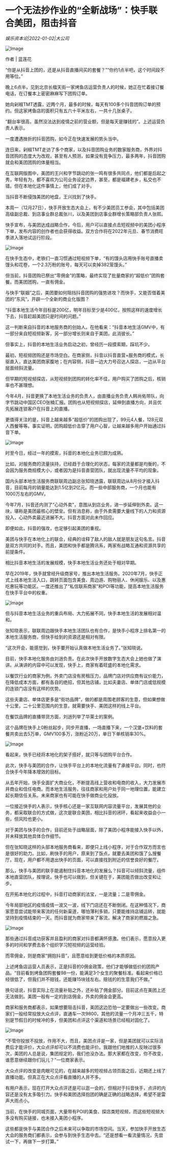 # 一个无法抄作业的“全新战场”：快手联合美团，阻击抖音

*娱乐资本论|2022-01-02|大公司*

![Image](https://inews.gtimg.com/newsapp_bt/0/14376879634/641)

作者 | 蓝莲花

“你是从抖音上团的，还是从抖音直播间买的套餐？”“你约1点半吧，这个时间段不用等位。”

晚上6点半，见到北京长楹天街一家烤鱼店运营负责人的时候，她正在忙着接订餐电话，在订餐本上密密麻麻写下团购订单。

她向剁椒TMT透露，近两个月，最多的时候，每天有100多个抖音团购订单的预约。但这家烤鱼店的面积只有五六十平米左右，一共十几张桌子。

“翻台率很高，虽然没法达到疫情之前的营业额，但是每天是赚钱的”。上述运营负责人表示。

一度遭遇挫折的抖音团购，如今正在快速发展的势头当中。

连日来，剁椒TMT走访了多个商家，以及抖音团购业务的数家服务商，外界对抖音团购的态度大为改观，甚至有人预测，如果没有竞争压力，最多两年，抖音团购就会和美团团购的体量相当。

在互联网版图中，美团的王兴和字节跳动的张一鸣有很多共同点，他们都是后起之秀，年轻有为，都不喜欢为公司业务设定边界，甚至，都是福建老乡，私交也不错。但在本地化这件事情上，他们成了对手。

当抖音不断侵蚀美团的地盘，王兴找到了快手。

本周一（12月27日），快手开放生态大会上，有不少美团员工参会，其中包括美团高级副总裁、到店事业群总裁张川，以及美团到店事业群增长策略部负责人张熙。

快手宣布，与美团达成战略合作，今后，用户可以直接点击短视频中的美团小程序下单，发布内容的创作者也会获得收益。双方合作将在2022年元旦、春节消费旺季进入落地试运行阶段。

![Image](https://inews.gtimg.com/newsapp_bt/0/14376879269/641)

在快手生态中，老铁们一直习惯通过短视频下单，“有的馒头店用快手账号直播卖馒头和花卷，一个2.3万粉的账号，每天可以卖掉382笼馒头。”

但当前，抖音团购已祭出“零佣金”的策略，最终实现了批量商家的“超低价”团购套餐。而美团团购，一直有佣金。

与快手“联姻”之后，美团要如何阻挡抖音团购的强势进攻？而快手，又能否借着美团的“东风”，开辟一个全新的商业化版图？

“抖音本地生活今年目标是200亿，明年目标至少是400亿，按照这样的速度增长下去，抖音赶超美团只是时间的问题。”

这一判断来自抖音的本地服务商的创始人。在他看来：“抖音本地生活GMV中，有一部分来自短视频新客，另一部分增长则来自于美团，此消彼长。”

但事实上，抖音的本地生活业务启动之初，曾经历一段摸索期，踩坑不少。

最初，短视频团购还是市场空白。在商家侧，抖音以抖音直营+服务商的模式，长驱直入，直达美团商家腹地；在内容侧，抖音一边大力号召达人探店，一边从平台层面倾斜流量。

但早期的短视频探店，从短视频到团购的转化率不佳，用户购买了团购之后，核销率也不甚理想。

今年4月，抖音更换了本地生活业务的负责人，由直播业务负责人韩尚佑带队，向字节跳动中国区CEO张楠汇报。团购也从短视频探店，延伸到直播方向，并且优先拓展连锁客户在抖音上的直播。

更值得关注的是，抖音上越来越多“超低价”的团购出现了，99元4人餐，128元双人西餐等等。事实证明，团购超低价击穿了用户心智，让越来越多用户开始通过抖音下单。

![Image](https://inews.gtimg.com/newsapp_bt/0/14376879275/641)

时至今日，经过一年的摸索，抖音的本地化业务已颇为成熟。

比如，对服务商的流量扶持，已经趋于合理化的状态，每家的流量都是均衡的，不会因为服务商规模大小，或者因为是抖音直营团队，就出现流量不平均的现象。

国内头部本地生活服务商联联周边副总张知晓透露，联联周边从8月份才接入抖音，目前每月的销量能达到1.5亿到2亿元。而一些中部服务商，一个月也能有1000万左右的GMV。

今年7月，抖音还内测了“心动外卖”，意图从到店业务，进一步延伸到外卖。这一块，堪称是美团最核心的壁垒。但有消息称，由于外卖需要大量线下的人力和资源投入，心动外卖最近进展不大。抖音方面对此未作回应。

即便如此，抖音的强攻，也足够引起美团的重视。

美团与快手在本地化上的联合，经典的诠释了敌人的敌人就是朋友这句名言。抖音是双方共同的对手。而且，美团和快手都是腾讯系，两家有战略互通和资源共享的前提条件。

相比抖音本地生活的发展规模，快手本地生活业务还处于相对早期。

早在2019年，快手就曾经升级商家号，推出本地生活服务。2020年7月，快手正式上线本地生活入口，跳转页面包含美食、周边游、购物丽人、休闲娱乐、以及惠吃惠玩等功能区。一度还推出了“私信联系商家”和POI等功能，提高本地生活服务在快手平台中的权重。

![Image](https://inews.gtimg.com/newsapp_bt/0/14376879265/641)

但与抖音本地生活业务的重兵布局、大力拓展不同，快手本地生活的发展相对温和。

张知晓表示，联联周边跟快手本地生活团队也有合作，是快手小程序上排名第一的本地生活服务商，但快手给到的资源还是相对有限。

“这次开会，能感觉到，快手要开始认真做本地生活业务了。”张知晓说。

目前，快手本地化服务由刘逍负责。在此次快手开放数字生态大会上她也做了演讲。从演讲的内容中可以发现，快手上，商家有着旺盛的本地化需求。

以餐饮行业的商家为例，外卖门店没有房租压力，品牌门店对供应商有议价能力，在降低成本方面，都有各自的绝招，但其他店铺，比如夫妻店、单体门店或低规模的连锁门店没有这样的优势。

这些夫妻店、单体店更多是“街坊品牌”，做的都是周围老顾客的生意，但如果想做十公里，二十公里范围内的生意，就需要快手、美团这样的线上平台。

在餐饮品牌的直播带货方面，刘逍列举了华莱士的案例。

这个品牌在快手上0粉丝起步，同步开直播，一场直播下来，一个汉堡+饮料的套餐共卖出去5万单，GMV100多万，涨粉近20万，单日下单核销率30%。

![Image](https://inews.gtimg.com/newsapp_bt/0/14376879268/641)

看起来，快手已经将本地化的架子搭好，就只等与团购平台合作。

此次，快手与美团的合作，让快手平台上的本地化流量有了承接平台。同时，也符合快手今年降本增效的目标。

从去年开始，快手全面扩大商业化，不断提高线上营收和电商的收入，大力发展市井商业和信任电商。而本地生活服务，往往商家和用户处于同一地理位置，能建立起长期信任关系。未来商家也有可能在快手做商业化投放。

一位接近快手的人表示，快手核心还是一家互联网内容流量平台，发展其他的业务，都采取联合的方式做，这次是联合美团，相比抖音的闭环，看起来收益会小一些，但风险也更小。

对于美团与快手的合作，目前还处于战略层面，除了美团小程序能接入快手以外，并未释放其他具体合作细节。

但在张知晓这样的头部本地服务商看来，即便只上线小程序，对于合作双方而言也是很好的助力。比如，刷快手的用户，原来到了饭点，就要去美团和饿了么搜餐厅。现在，用户都不用退出快手的页面，可以直接找到附近的信誉良好的餐厅。

那么，快手与美团的联手能遏制住抖音本地化的发展么？抖音可以倾斜流量，组件本地直营团队，按理说，快手也可以做到，但关键在于，美团能否做出改变和让步。

在开拓本地化的过程中，抖音打动商家的法宝，一是流量；二是零佣金。

今年局部地区的疫情疫情一波又一波，线下门店还在不断倒闭。在这种情况下，商家愿意尝试能带来客流的任何新渠道，哪怕薄利多销，只要能维持店铺运转，就能坚持到疫情结束的一天。而抖音就为商家带来了客流，解决了商家的燃眉之急。

![Image](https://inews.gtimg.com/newsapp_bt/0/14376879257/641)

那些通过抖音成功获客并且盈利的商家对抖音都满怀感激。他们表示，愿意投入更多的时间和学费去各个组织学习短视频的运营经验。

而零佣金，则是商家“拥抱抖音”，且愿意给到更低价格的本质原因。

上述烤鱼店运营人员表示，正是抖音的0佣金政策，他们才能够做低价的团购产品。“目前看到烤鱼团购套餐98一份，能满足3个女生的聚餐标准。看起来价格已经很低了，但我们并不赔钱，还能赚15块钱左右。赔钱的的生意我们不做。”

换句话说，抖音实际上在流量补贴之外，还补贴了佣金部分。目前这点在美团上还无法做到。美团一般有一定的到店佣金，外卖的佣金会更高。

商家和服务商都表示，如果想要阻击抖音，美团这边恐怕一定要做出一些改变。商家们一般经常投放大众点评，直通车一次9800，其他的流量一个月冲三五千，特别是节假日的时候冲的多，但美团和点评这个渠道和场景已经相对固化了。

![Image](https://inews.gtimg.com/newsapp_bt/0/14376879267/641)

“不管你投放不投放，作用不大，而且，美团点评是一家，但是美团就可以实际消费后才能评价，大众点评却可以不消费也能评价。我跟他们地推的人反映过很多次，美团的人总是说，集团规定的，我们也没办法。那大家都在改变，你不改变，谁愿意继续跟你们玩儿？”一位商家表示。

大众点评的改变是肉眼可见的，在越来越多的短视频占领页面之后，近期还上线了直播功能。但真正在大众点评看直播的人并不多。

有用户表示，现在打开大众点评还是可以逛一会的，但相对于抖音快手，点评的内容还是没有太多吸引力。快手和美团选择抱团的确是正确的战略选择，希望不是雷声大雨点小。

当前，在快手的同城页面，大量带有POI的美食、探店类短视频，而这些短视频大多没有购买链接，也未接入美团小程序。

这些都是快手与美团合作之后未来可以争取的市场空间。当天，参加快手开放生态大会的服务商们都表示，会参与到快手生态中去。“还是想看一看流量情况，先尝试一下，再做下一步打算。”

